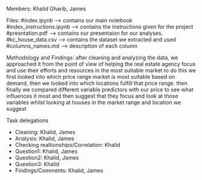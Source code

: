 Members: Khalid Gharib, James

Files:
#index.ipynb --> contains our main notebook
#index_instructions.ipynb --> contains the instructions given for the project
#presntation.pdf --> contains our presentaion for our analyses.
#kc_house_data.csv --> contains the dataset we extracted and used
#columns_names.md --> description of each column

Methodology and Findings:
after cleaning and analyzing the data, we approached it from the point of view of helping the real estate agency focus and use their efforts 
and resources in the most suitable market
to do this we first looked into which price range market is most suitable based on demand, then we looked into which locations fulfill that price range.
then finally we compared different variable predictors with our price to see what influences it most and then suggest that they focus and look at those
variables whilst looking at houses in the market range and location we suggest


Task delegations
* Cleaning: Khalid, James
* Analysis: Khalid, James
* Checking realtionships/Correlation: Khalid
* Question1: Khalid, James
* Question2: Khalid, James
* Question3: Khalid
* Findings/Comments: Khalid, James